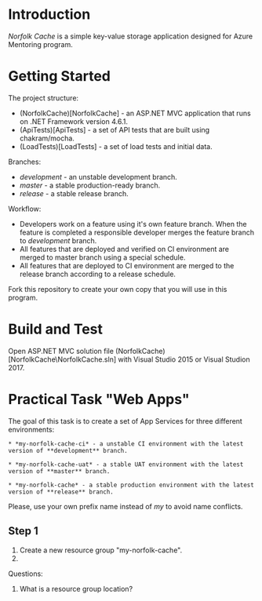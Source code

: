 # Introduction 
*Norfolk Cache* is a simple key-value storage application designed for Azure Mentoring program.

# Getting Started
The project structure:
* (NorfolkCache)[NorfolkCache] - an ASP.NET MVC application that runs on .NET Framework version 4.6.1.
* (ApiTests)[ApiTests] - a set of API tests that are built using chakram/mocha.
* (LoadTests)[LoadTests] - a set of load tests and initial data. 

Branches:
* *development* - an unstable development branch.
* *master* - a stable production-ready branch.
* *release* - a stable release branch.

Workflow:
* Developers work on a feature using it's own feature branch. When the feature is completed a responsible developer merges the feature branch to *development* branch.
* All features that are deployed and verified on CI environment are merged to master branch using a special schedule.
* All features that are deployed to CI environment are merged to the release branch according to a release schedule.  

Fork this repository to create your own copy that you will use in this program. 

# Build and Test
Open ASP.NET MVC solution file (NorfolkCache)[NorfolkCache\NorfolkCache.sln] with Visual Studio 2015 or Visual Studion 2017.

# Practical Task "Web Apps"
The goal of this task is to create a set of App Services for three different environments:

	* *my-norfolk-cache-ci* - a unstable CI environment with the latest version of **development** branch.

	* *my-norfolk-cache-uat* - a stable UAT environment with the latest version of **master** branch.

	* *my-norfolk-cache* - a stable production environment with the latest version of **release** branch.

Please, use your own prefix name instead of *my* to avoid name conflicts.

## Step 1
1. Create a new resource group "my-norfolk-cache".
2. 

Questions:

1. What is a resource group location?
